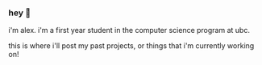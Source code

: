 ### hey 👋

i'm alex.  i'm a first year student in the computer science program at ubc.

this is where i'll post my past projects, or things that i'm currently working on!
